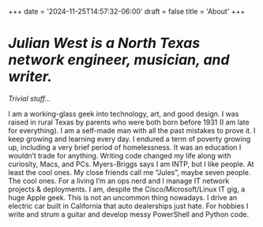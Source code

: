 +++
date = '2024-11-25T14:57:32-06:00'
draft = false
title = 'About'
+++

# _Julian West is a North Texas network engineer, musician, and writer._

*Trivial stuff…*  

I am a working-glass geek into technology, art, and good design.
I was raised in rural Texas by parents who were both born before 1931 (I am late for everything).
I am a self-made man with all the past mistakes to prove it. I keep growing and learning every day.
I endured a term of poverty growing up, including a very brief period of homelessness. It was an education I wouldn’t trade for anything.
Writing code changed my life along with curiosity, Macs, and PCs.
Myers-Briggs says I am INTP, but I like people. At least the cool ones.
My close friends call me “Jules”, maybe seven people. The cool ones.
For a living I’m an ops nerd and I manage IT network projects & deployments.
I am, despite the Cisco/Microsoft/Linux IT gig, a huge Apple geek. This is not an uncommon thing nowadays.
I drive an electric car built in California that auto dealerships just hate.
For hobbies I write and strum a guitar and develop messy PowerShell and Python code.